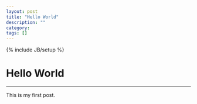 ```yaml
---
layout: post
title: "Hello World"
description: ""
category: 
tags: []
---
```

{% include JB/setup %}

# Hello World

***

This is my first post.
